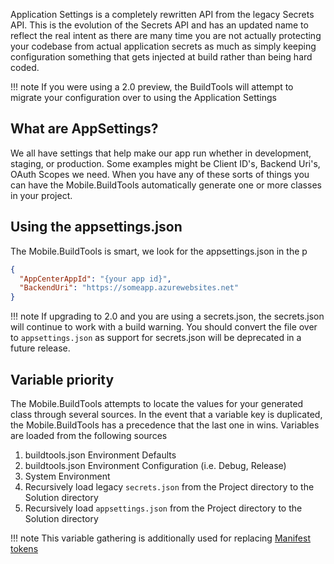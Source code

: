Application Settings is a completely rewritten API from the legacy Secrets API. This is the evolution of the Secrets API and has an updated name to reflect the real intent as there are many time you are not actually protecting your codebase from actual application secrets as much as simply keeping configuration something that gets injected at build rather than being hard coded.

!!! note
    If you were using a 2.0 preview, the BuildTools will attempt to migrate your configuration over to using the Application Settings

## What are AppSettings?

We all have settings that help make our app run whether in development, staging, or production. Some examples might be Client ID's, Backend Uri's, OAuth Scopes we need. When you have any of these sorts of things you can have the Mobile.BuildTools automatically generate one or more classes in your project.

## Using the appsettings.json

The Mobile.BuildTools is smart, we look for the appsettings.json in the p

```json
{
  "AppCenterAppId": "{your app id}",
  "BackendUri": "https://someapp.azurewebsites.net"
}
```

!!! note
    If upgrading to 2.0 and you are using a secrets.json, the secrets.json will continue to work with a build warning. You should convert the file over to `appsettings.json` as support for secrets.json will be deprecated in a future release.

## Variable priority

The Mobile.BuildTools attempts to locate the values for your generated class through several sources. In the event that a variable key is duplicated, the Mobile.BuildTools has a precedence that the last one in wins. Variables are loaded from the following sources

1. buildtools.json Environment Defaults
1. buildtools.json Environment Configuration (i.e. Debug, Release)
1. System Environment
1. Recursively load legacy `secrets.json` from the Project directory to the Solution directory
1. Recursively load `appsettings.json` from the Project directory to the Solution directory

!!! note
    This variable gathering is additionally used for replacing [Manifest tokens](../../manifests/index.md)
